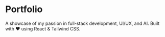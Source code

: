 # Portfolio
A showcase of my passion in full-stack development, UI/UX, and AI. Built with ❤️ using React &amp; Tailwind CSS.
